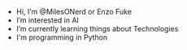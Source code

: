 - Hi, I’m @MilesONerd or Enzo Fuke 
- I’m interested in AI
- I’m currently learning things about Technologies
- I'm programming in Python

<!---
Enzo Fuke/MilesONerd is a ✨ special ✨ repository because its `README.md` (this file) appears on your GitHub profile.
You can click the Preview link to take a look at your changes.
--->
